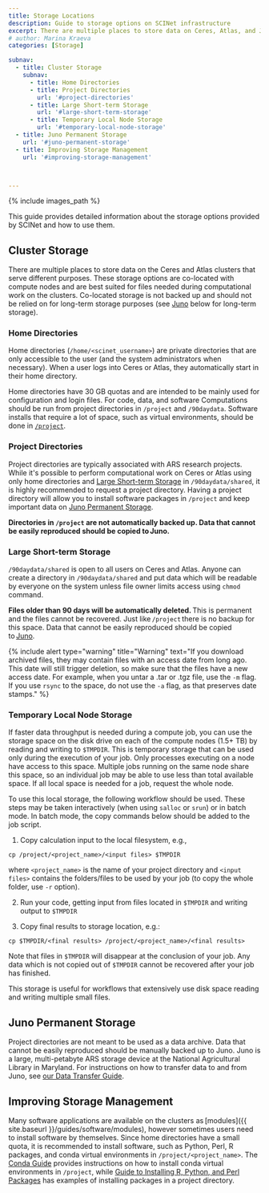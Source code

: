 ```yaml
---
title: Storage Locations
description: Guide to storage options on SCINet infrastructure
excerpt: There are multiple places to store data on Ceres, Atlas, and Juno that all serve different purposes. 
# author: Marina Kraeva
categories: [Storage]

subnav:
  - title: Cluster Storage
    subnav:
      - title: Home Directories
      - title: Project Directories
        url: '#project-directories'
      - title: Large Short-term Storage
        url: '#large-short-term-storage'
      - title: Temporary Local Node Storage
        url: '#temporary-local-node-storage'
  - title: Juno Permanent Storage
    url: '#juno-permanent-storage'
  - title: Improving Storage Management
    url: '#improving-storage-management'



---
```


{% include images_path %}


This guide provides detailed information about the storage options provided by SCINet and how to use them.

## Cluster Storage

There are multiple places to store data on the Ceres and Atlas clusters that serve different purposes.
These storage options are co-located with compute nodes and are best suited for files needed during computational work on the clusters. Co-located storage is not backed up and should not be relied on for long-term storage purposes (see [Juno](#juno-permanent-storage) below for long-term storage). 

### Home Directories  

Home directories (`/home/<scinet_username>`) are private directories that are only accessible to the user (and the system administrators when necessary). When a user logs into Ceres or Atlas, they automatically start in their home directory. 

Home directories have 30 GB quotas and are intended to be mainly used for configuration and login files. For code, data, and software  Computations should be run from project directories in `/project` and `/90daydata`. Software installs that require a lot of space, such as virtual environments, should be done in [`/project`](#project-directories).

### Project Directories

Project directories are typically associated with ARS research projects. While it's possible to perform computational work on Ceres or Atlas using only home directories and [Large Short-term Storage](#large-short-term-storage) in `/90daydata/shared`, it is highly recommended to request a project directory. Having a project directory will allow you to install software packages in `/project` and keep important data on [Juno Permanent Storage](#juno-permanent-storage).

**Directories in `/project` are not automatically backed up. Data that cannot be easily reproduced should be copied to Juno.**



### Large Short-term Storage

`/90daydata/shared` is open to all users on Ceres and Atlas. Anyone can create a directory in `/90daydata/shared` and put data which will be readable by everyone on the system unless file owner limits access using `chmod` command. 

**Files older than 90 days will be automatically deleted.** This is permanent and the files cannot be recovered. Just like `/project` there is no backup for this space. Data that cannot be easily reproduced should be copied to [Juno](#juno-permanent-storage).  

{% include alert type="warning" title="Warning" text="If you download archived files, they may contain files with an access date from long ago. This date will still trigger deletion, so make sure that the files have a new access date. For example, when you untar a .tar or .tgz file, use the `-m` flag. If you use `rsync` to the space, do not use the `-a` flag, as that preserves date stamps." %}


### Temporary Local Node Storage

If faster data throughput is needed during a compute job, you can use the storage space on the disk drive on each of the compute nodes (1.5+ TB) by reading and writing to `$TMPDIR`. This is temporary storage that can be used only during the execution of your job. Only processes executing on a node have access to this space.  Multiple jobs running on the same node share this space, so an individual job may be able to use less than total available space. If all local space is needed for a job, request the whole node.

To use this local storage, the following workflow should be used.  These steps may be taken interactively (when using `salloc` or `srun`) or in batch mode. In batch mode, the copy commands below should be added to the job script.

1.	Copy calculation input to the local filesystem, e.g., 
```
cp /project/<project_name>/<input files> $TMPDIR
``` 
where `<project_name>` is the name of your project directory and `<input files>` contains the folders/files to be used by your job (to copy the whole folder, use `-r` option).

2.	Run your code, getting input from files located in `$TMPDIR` and writing output to `$TMPDIR`

3.	Copy final results to storage location, e.g.:
```
cp $TMPDIR/<final results> /project/<project_name>/<final results>
```

Note that files in `$TMPDIR` will disappear at the conclusion of your job.  Any data which is not copied out of `$TMPDIR` cannot be recovered after your job has finished.

This storage is useful for workflows that extensively use disk space reading and writing multiple small files.

## Juno Permanent Storage

Project directories are not meant to be used as a data archive. Data that cannot be easily reproduced should be manually backed up to Juno. Juno is a large, multi-petabyte ARS storage device at the National Agricultural Library in Maryland. For instructions on how to transfer data to and from Juno, see [our Data Transfer Guide](/guides/data/transfer).

## Improving Storage Management 

Many software applications are available on the clusters as [modules]({{ site.baseurl }}/guides/software/modules), however sometimes users need to install software by themselves. Since home directories have a small quota, it is recommended to install software, such as Python, Perl, R packages, and conda virtual environments in `/project/<project_name>`. The [Conda Guide](/guides/software/conda#example-2-installing-tensorflow-into-a-project-directory) provides instructions on how to install conda virtual environments in `/project`, while [Guide to Installing R, Python, and Perl Packages](/guides/software/r-perl-python) has examples of installing packages in a project directory.